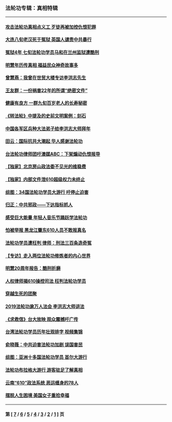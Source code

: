### 法轮功专辑：真相特辑
---
#### [攻击法轮功真相点义工 歹徒再被加控仇恨犯罪](../../pages/nf4389/n13601019.md?07130430) 
#### [大连八旬老汉死于冤狱 英国人谴责中共暴行](../../pages/nf4389/n13480118.md?07130430) 
#### [冤狱4年 七旬法轮功学员马和在兰州监狱遭酷刑](../../pages/nf4389/n13304688.md?07130430) 
#### [明慧年历传真相 福益民众神奇故事多](../../pages/nf4389/n13294545.md?07130430) 
#### [曾慧燕：我曾在世贸大楼专访李洪志先生](../../pages/nf4389/n12898729.md?07130430) 
#### [王友群：一份祸害22年的所谓“绝密文件”](../../pages/nf4389/n12871750.md?07130430) 
#### [健康有良方 一群九旬百岁老人的长寿秘密](../../pages/nf4389/n12847475.md?07130430) 
#### [《转法轮》中提及的史前文明案例：刻石](../../pages/nf4389/n12758577.md?07130430) 
#### [中国各军区兵种大法弟子给李洪志大师拜年](../../pages/nf4389/n12750047.md?07130430) 
#### [田云：国际抗共大潮起 华人感谢法轮功](../../pages/nf4389/n12357708.md?07130430) 
#### [台法轮功律师团吁澳媒ABC：下架煽动仇恨报导](../../pages/nf4389/n12279917.md?07130430) 
#### [【独家】北京房山政法委不见光的维稳费](../../pages/nf4389/n12031979.md?07130430) 
#### [【独家】内部文件泄610超级权力未终止](../../pages/nf4389/n12023895.md?07130430) 
#### [组图：34国法轮功学员大游行 吁停止迫害](../../pages/nf4389/n11492658.md?07130430) 
#### [归正：中共邪政——下达指标抓人](../../pages/nf4389/n11474770.md?07130430) 
#### [感受巨大能量 年轻人音乐节踊跃学法轮功](../../pages/nf4389/n11441981.md?07130430) 
#### [怕被举报 黑龙江肇东610人员不敢报真名](../../pages/nf4389/n11436499.md?07130430) 
#### [法轮功学员遭枉判 律师：刑法三百条造奇冤](../../pages/nf4389/n11433943.md?07130430) 
#### [【专访】走入两位法轮功修炼者的内心世界](../../pages/nf4389/n11415623.md?07130430) 
#### [明慧20周年报告：酷刑折磨](../../pages/nf4389/n11387954.md?07130430) 
#### [人权律师揭610操控司法 枉判法轮功学员](../../pages/nf4389/n11313370.md?07130430) 
#### [穿越生死的团聚](../../pages/nf4389/n11258922.md?07130430) 
#### [2019法轮功逾万人法会 李洪志大师讲法](../../pages/nf4389/n11265303.md?07130430) 
#### [《求救信》台大放映 观众震撼吁广传](../../pages/nf4389/n10922251.md?07130430) 
#### [台湾法轮功学员历年壮观排字 视频集锦](../../pages/nf4389/n10878789.md?07130430) 
#### [俞晓薇：中共迫害法轮功加剧 误国害民](../../pages/nf4389/n10859260.md?07130430) 
#### [组图：亚洲十多国法轮功学员 首尔大游行](../../pages/nf4389/n10781149.md?07130430) 
#### [法轮功布拉格大游行 游客驻足了解真相](../../pages/nf4389/n10749360.md?07130430) 
#### [云南“610”政法系统 恶运缠身的78人](../../pages/nf4389/n10747534.md?07130430) 
#### [摆脱人生困境 美国女子重拾幸福](../../pages/nf4389/n10688678.md?07130430) 

---
#### 第 [ [7](./7.md?07130430) / [6](./6.md?07130430) / [5](./5.md?07130430) / [4](./4.md?07130430) / [3](./3.md?07130430) / [2](./2.md?07130430) / [1](./1.md?07130430) ] 页
